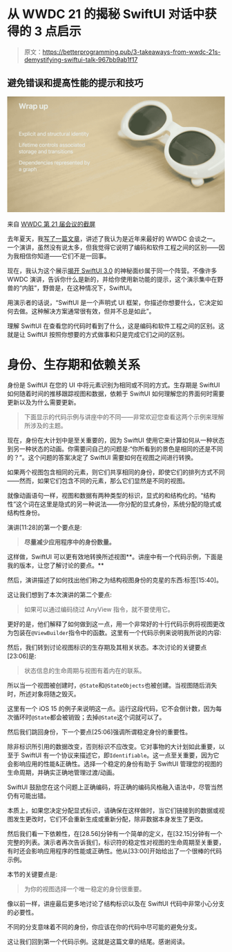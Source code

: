 # 从 WWDC 21 的揭秘 SwiftUI 对话中获得的 3 点启示

> 原文：<https://betterprogramming.pub/3-takeaways-from-wwdc-21s-demystifying-swiftui-talk-967bb9ab1f17>

## 避免错误和提高性能的提示和技巧

![](img/b940ca6ef3cab361674832d986d0dc08.png)

来自 [WWDC 第 21 届会议的截屏](https://developer.apple.com/videos/play/wwdc2021/10022/)

去年夏天，我[写了一篇文章](https://marklucking.medium.com/the-best-apple-wwdc-talk-ever-16d613815f86)，讲述了我认为是近年来最好的 WWDC 会谈之一。一个演讲，虽然没有说太多，但我觉得它说明了编码和软件工程之间的区别——因为我相信你知道——它们不是一回事。

现在，我认为这个展示[揭开 SwiftUI 3.0](https://developer.apple.com/videos/play/wwdc2021/10022/) 的神秘面纱属于同一个阵营。不像许多 WWDC 演讲，告诉你什么是新的，并给你使用新功能的提示，这个演示集中在野兽的“内脏”，野兽是，在这种情况下，SwiftUI。

用演示者的话说，“SwiftUI 是一个声明式 UI 框架，你描述你想要什么，它决定如何去做。这种解决方案通常很有效，但并不总是如此”。

理解 SwiftUI 在查看您的代码时看到了什么，这是编码和软件工程之间的区别。这就是让 SwiftUI 按照你想要的方式做事和只是完成它们之间的区别。

# 身份、生存期和依赖关系

身份是 SwiftUI 在您的 UI 中将元素识别为相同或不同的方式。生存期是 SwiftUI 如何随着时间的推移跟踪视图和数据，依赖于 SwiftUI 如何理解您的界面何时需要更新以及为什么需要更新。

> 下面显示的代码示例与讲座中的不同——非常欢迎您查看这两个示例来理解所涉及的主题。

现在，身份在大计划中是至关重要的，因为 SwiftUI 使用它来计算如何从一种状态到另一种状态的动画。你需要问自己的问题是:“你所看到的景色是相同的还是不同的？”。这个问题的答案决定了 SwiftUI 需要如何在视图之间进行转换。

如果两个视图包含相同的元素，则它们共享相同的身份，即使它们的排列方式不同——然而，如果它们包含不同的元素，那么它们显然是不同的视图。

就像动画语句一样，视图和数据有两种类型的标识，显式的和结构化的。“结构性”这个词在这里是隐式的另一种说法——你分配的显式身份，系统分配的隐式或结构性身份。

演讲[11:28]的第一个要点是:

> **尽量减少应用程序中的身份数量。**

这样做，SwiftUI 可以更有效地转换所述视图**。讲座中有一个代码示例，下面是我的版本，让您了解讨论的要点。**

然后，演讲描述了如何找出他们称之为结构视图身份的克星的东西:标签[15:40]。

这让我们想到了本次演讲的第二个要点:

> 如果可以通过编码绕过 AnyView 指令，就不要使用它。

更好的是，他们解释了如何做到这一点，用一个非常好的十行代码示例将视图更改为包装在`@ViewBuilder`指令中的函数。这里有一个代码示例来说明我所说的内容:

然后，我们转到讨论视图标识的生存期及其相关状态。本次讨论的关键要点[23:06]是:

> 状态信息的生命周期与视图有着内在的联系。

所以当一个视图被创建时，`@State`和`@StateObjects`也被创建。当视图随后消失时，所述对象将随之毁灭。

这里有一个 iOS 15 的例子来说明这一点。运行这段代码，它不会倒计数，因为每次循环时`@State`都会被销毁；去掉`@State`这个词就可以了。

然后我们跳回身份，下一个要点[25:06]强调所谓稳定身份的重要性。

除非标识所引用的数据改变，否则标识不应改变。它对事物的大计划如此重要，以至于 SwiftUI 有一个协议来描述它，即`Identifiable`。这一点至关重要，因为它会影响应用的性能&正确性。选择一个稳定的身份有助于 SwiftUI 管理您的视图的生命周期，并确实正确地管理过渡/动画。

SwiftUI 鼓励您在这个问题上正确编码，将正确的编码风格融入语法中，尽管当然仍有可能出错。

本质上，如果您决定分配显式标识，请确保在这样做时，当它们链接到的数据或视图发生更改时，它们不会重新生成或重新分配，除非数据本身发生了更改。

然后我们看一下依赖性，在[28.56]分钟有一个简单的定义，在[32.15]分钟有一个完整的列表。演示者再次告诉我们，标识符的稳定性对视图的生命周期至关重要，有时还会影响应用程序的性能或正确性。他从[33:00]开始给出了一个很棒的代码示例。

本节的关键要点是:

> 为你的视图选择一个唯一稳定的身份很重要。

像以前一样，讲座最后更多地讨论了结构标识以及在 SwiftUI 代码中非常小心分支的必要性。

不同的分支意味着不同的身份，你应该在你的代码中尽可能的避免分支。

这让我们回到第一个代码示例。这就是这篇文章的结尾。感谢阅读。